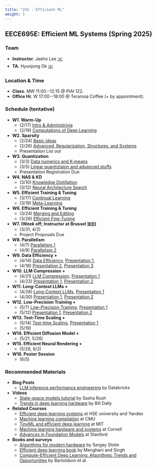 ```yaml
---
title: "25S - Efficient ML"
weight: 5
---
```


## **EECE695E: Efficient ML Systems (Spring 2025)**

### **Team**
- **Instructor.** Jaeho Lee [✉️](mailto:jaeho.lee@postech.ac.kr)
- **TA.** Hyunjong Ok [✉️](mailto:hyunjong.ok@postech.ac.kr)  

### **Location & Time**
- **Class.** MW 11:00--12:15 @ PIAI 122.
- **Office Hr.** W 17:00--18:00 @ Terarosa Coffee (+ by appointment).


### **Schedule (tentative)**
- **W1. Warm-Up** 
	- (2/17) [Intro & Administrivia](lec/L1.pdf)
	- (2/19) [Computations of Deep Learning](lec/L2.pdf)
- **W2. Sparsity**
	- (2/24) [Basic ideas](lec/L3.pdf)
	- (2/26) [Advanced: Regularization, Structures, and Systems](lec/L4.pdf)
	- Presentation List out
- **W3. Quantization**
	- (3/3) [Data numerics and K-means](lec/L5.pdf)
	- (3/5) [Linear quantiztaion and advanced stuffs](lec/L6.pdf)
	- Presentation Registration Due
- **W4. NAS & KD**
	- (3/10) [Knowledge Distillation](lec/L7.pdf)
	- (3/12) [Neural Architecture Search](lec/L8.pdf)
- **W5. Efficient Training & Tuning**
	- (3/17) [Continual Learning](lec/L9.pdf)
	- (3/19) [Meta-Learning](lec/L10.pdf)
- **W6. Efficient Training & Tuning**
	- (3/24) [Merging and Editing](lec/L11.pdf)
	- (3/26) [Efficient Fine-Tuning](lec/L12.pdf)
- **W7. (Week off; Instructor at Brussel 🇧🇪)**
	- (3/31, 4/2)
	- Project Proposals Due
- **W8. Parallelism**
	- (4/7) [Parallelism 1](lec/L13.pdf)
	- (4/9) [Parallelism 2](lec/L14.pdf)
- **W9. Data Efficiency +**
	- (4/14) [Data Efficiency](lec/L15.pdf), [Presentation 1](lec/L15-S1.pdf),
	- (4/16) [Presentation 2](lec/L16-S1.pdf), [Presentation 3](lec/L16-S2.pdf)
- **W10. LLM Compression +**
	- (4/21) [LLM Compression](lec/L17.pdf), [Presentation 1](lec/L17-S1.pdf)
	- (4/23) [Presentation 1](lec/L18-S1.pdf), [Presentation 2](lec/L18-S2.pdf)
- **W11. Long-Context LLMs +**
	- (4/28) [Long-Context LLMs](lec/L19.pdf), [Presentation 1](lec/L19-S1.pdf)
	- (4/30) [Presentation 1](lec/L20-S1.pdf), [Presentation 2](lec/L20-S2.pdf)
- **W12. Low-Precision Training +**
	- (5/7) [Low-Precision Training](lec/L21.pdf), [Presentation 1](lec/L21-S1.pdf)
	- (5/12) [Presentation 1](lec/L22-S1.pdf), [Presentation 2](lec/L22-S2.pdf)
- **W13. Test-Time Scaling +**
	- (5/14) [Test-time Scaling](lec/L23.pdf), [Presentation 1](lec/L23-S1.pdf)
	- (5/19)
- **W14. Efficient Diffusion Model +**
	- (5/21, 5/26)
- **W15. Efficient Neural Rendering +**
	- (5/28, 6/2)
- **W16. Poster Session**
	- (6/5)


### **Recommended Materials**
- **Blog Posts**
	- [LLM inference performance engineering](https://www.databricks.com/blog/llm-inference-performance-engineering-best-practices?fbclid=IwAR38VwybKZYFZNEFmAviNojzwlI7jLNLt-mFBV8ecwoBen_DzJ0CP0LG_-w) by Databricks
- **Videos**
	- [State-space models tutorial](https://www.youtube.com/watch?v=dKJEpOtVgXc) by Sasha Rush
	- [Trends in deep learning hardware](https://www.youtube.com/watch?v=HtrR1HRZIGA) by Bill Dally
- **Related Courses**
	- [Efficient deep learning systems](https://github.com/mryab/efficient-dl-systems) at HSE university and Yandex
	- [Machine learning compilation](https://mlc.ai/) at CMU
	- [TinyML and efficient deep learning](https://hanlab.mit.edu/courses/2023-fall-65940) at MIT
	- [Machine learning hardware and systems](https://abdelfattah-class.github.io/ece5545/sp23) at Cornell
	- [Advances in Foundation Models](https://stanford-cs324.github.io/winter2023/) at Stanford
- **Books and surveys**
	- [Algorithms for modern hardware](https://en.algorithmica.org/hpc/) by Sergey Slotin
	- [Efficient deep learning book](https://efficientdlbook.com/) by Menghani and Singh
	- [Compute-Efficient Deep Learning: Algorithmic Trends and Opportunities](https://arxiv.org/abs/2210.06640) by Bartoldson et al.